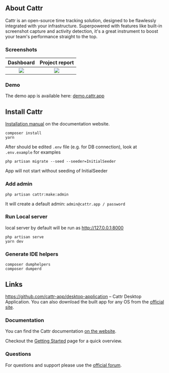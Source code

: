 ## About Cattr
Cattr is an open-source time tracking solution, designed to be flawlessly integrated with your infrastructure. 
Superpowered with features like built-in screenshot capture and activity detection, it's a great instrument to boost 
your team's performance straight to the top.

### Screenshots
|           Dashboard           |           Project report           |
|:-----------------------------:|:----------------------------------:|
| ![](./examples/dashboard.jpg) | ![](./examples/project_report.jpg) |

### Demo
The demo app is available here: [demo.cattr.app](https://demo.cattr.app) 

## Install Cattr
[Installation manual](https://docs.cattr.app/#/en/advanced/) on the documentation website.

```
composer install
yarn
```

After should be edited `.env` file (e.g. for DB connection), look at `.env.example` for examples

```
php artisan migrate --seed --seeder=InitialSeeder
```

App will not start without seeding of InitialSeeder

### Add admin 

```
php artisan cattr:make:admin
```
It will create a default admin: `admin@cattr.app / password`

### Run Local server

local server by default will be run as <http://127.0.0.1:8000>

```
php artisan serve
yarn dev
```

### Generate IDE helpers

```
composer dumphelpers
composer dumperd
```

## Links

https://github.com/cattr-app/desktop-application – Cattr Desktop Application. You can also download the built app for
any OS from the [official site](https://cattr.app/desktop/).

### Documentation

You can find the Cattr documentation [on the website](https://docs.cattr.app).

Checkout the [Getting Started](https://docs.cattr.app/#/en/getting-started/) page for a quick overview.

### Questions

For questions and support please use the [official forum](https://community.cattr.app). 

